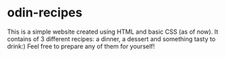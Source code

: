 # odin-recipes

This is a simple website created using HTML and basic CSS (as of now). It contains of 3 different recipes: a dinner, a dessert and something tasty to drink:) Feel free to prepare any of them for yourself!